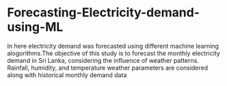 # Forecasting-Electricity-demand-using-ML
In here electricity demand was forecasted using different machine learning alogorithms.The objective of this study is to forecast the monthly electricity demand in  Sri Lanka, considering the influence of weather patterns. Rainfall, humidity, and temperature  weather parameters are considered along with historical monthly demand data
